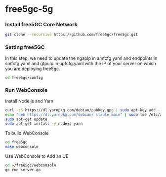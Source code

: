 # free5gc-5g

### Install free5GC Core Network
```bash
git clone --recursive https://github.com/free5gc/free5gc.git
```

### Setting free5GC
In this step, we need to update the ngapIp in amfcfg.yaml and endpoints in smfcfg.yaml and gtpuIp in upfcfg.yaml with the IP of your server on which you are deploying free5gc. 
```bash
cd free5gc/config
```

### Run WebConsole
Install Node.js and Yarn
```bash
curl -sS https://dl.yarnpkg.com/debian/pubkey.gpg | sudo apt-key add -
echo "deb https://dl.yarnpkg.com/debian/ stable main" | sudo tee /etc/apt/sources.list.d/yarn.list
sudo apt-get update
sudo apt-get install -y nodejs yarn
```

To build WebConsole
```bash
cd free5gc
make webconsole
```

Use WebConsole to Add an UE
```bash
cd ~/free5gc/webconsole
go run server.go
```
